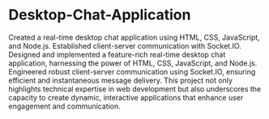 # Desktop-Chat-Application
Created a real-time desktop chat application using HTML, CSS, JavaScript, and Node.js. Established client-server communication with Socket.IO. Designed and implemented a feature-rich real-time desktop chat application, harnessing the power of HTML, CSS, JavaScript, and Node.js. Engineered robust client-server communication using Socket.IO, ensuring efficient and instantaneous message delivery. This project not only highlights technical expertise in web development but also underscores the capacity to create dynamic, interactive applications that enhance user engagement and communication.
